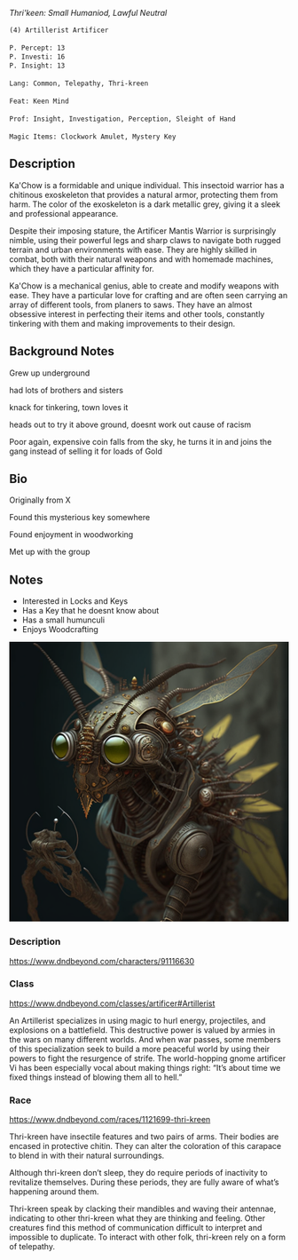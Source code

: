 *Thri'keen: Small Humaniod, Lawful Neutral*

	(4) Artillerist Artificer

	P. Percept: 13
	P. Investi: 16
	P. Insight: 13

	Lang: Common, Telepathy, Thri-kreen

	Feat: Keen Mind

	Prof: Insight, Investigation, Perception, Sleight of Hand

	Magic Items: Clockwork Amulet, Mystery Key

## Description
Ka'Chow is a formidable and unique individual. This insectoid warrior has a chitinous exoskeleton that provides a natural armor, protecting them from harm. The color of the exoskeleton is a dark metallic grey, giving it a sleek and professional appearance.

Despite their imposing stature, the Artificer Mantis Warrior is surprisingly nimble, using their powerful legs and sharp claws to navigate both rugged terrain and urban environments with ease. They are highly skilled in combat, both with their natural weapons and with homemade machines, which they have a particular affinity for.

Ka'Chow is a mechanical genius, able to create and modify weapons with ease. They have a particular love for crafting and are often seen carrying an array of different tools, from planers to saws. They have an almost obsessive interest in perfecting their items and other tools, constantly tinkering with them and making improvements to their design.

## Background Notes
Grew up underground

had lots of brothers and sisters

knack for tinkering, town loves it

heads out to try it above ground, doesnt work out cause of racism

Poor again, expensive coin falls from the sky, he turns it in and joins the gang instead of selling it for loads of Gold

## Bio
Originally from X

Found this mysterious key somewhere

Found enjoyment in woodworking

Met up with the group 

## Notes
- Interested in Locks and Keys
- Has a Key that he doesnt know about
- Has a small humunculi
- Enjoys Woodcrafting

![Pobis](attachments/kachow.png)


### Description
https://www.dndbeyond.com/characters/91116630

### Class 
https://www.dndbeyond.com/classes/artificer#Artillerist

An Artillerist specializes in using magic to hurl energy, projectiles, and explosions on a battlefield. This destructive power is valued by armies in the wars on many different worlds. And when war passes, some members of this specialization seek to build a more peaceful world by using their powers to fight the resurgence of strife. The world-hopping gnome artificer Vi has been especially vocal about making things right: “It’s about time we fixed things instead of blowing them all to hell.”

### Race
https://www.dndbeyond.com/races/1121699-thri-kreen

Thri-kreen have insectile features and two pairs of arms. Their bodies are encased in protective chitin. They can alter the coloration of this carapace to blend in with their natural surroundings.

Although thri-kreen don’t sleep, they do require periods of inactivity to revitalize themselves. During these periods, they are fully aware of what’s happening around them.

Thri-kreen speak by clacking their mandibles and waving their antennae, indicating to other thri-kreen what they are thinking and feeling. Other creatures find this method of communication difficult to interpret and impossible to duplicate. To interact with other folk, thri-kreen rely on a form of telepathy.